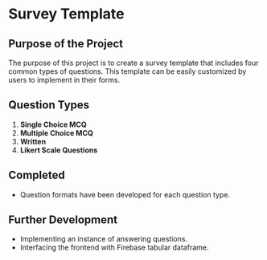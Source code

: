 # Survey Template

## Purpose of the Project
The purpose of this project is to create a survey template that includes four common types of questions. This template can be easily customized by users to implement in their forms.

## Question Types
1. **Single Choice MCQ**
2. **Multiple Choice MCQ**
3. **Written**
4. **Likert Scale Questions**

## Completed
- Question formats have been developed for each question type.

## Further Development
- Implementing an instance of answering questions.
- Interfacing the frontend with Firebase tabular dataframe.

